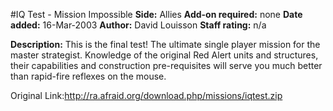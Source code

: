 #IQ Test - Mission Impossible
**Side:** Allies
**Add-on required:** none
**Date added:** 16-Mar-2003
**Author:** David Louisson
**Staff rating:** n/a

**Description:** This is the final test! The ultimate single player mission for the master strategist. Knowledge of the original Red Alert units and structures, their capabilities and construction pre-requisites will serve you much better than rapid-fire reflexes on the mouse.

Original Link:http://ra.afraid.org/download.php/missions/iqtest.zip
